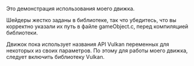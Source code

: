 

Это демонстрация использования моего движка.

Шейдеры жестко заданы в библиотеке, так что убедитесь, что вы корректно указали их путь в файле gameObject.c, перед компиляцией библиотеки.

Движок пока использует названия API Vulkan переменных для некоторых из своих параметров. По этому для работы моего движка, следует включить библиотеку Vulkan.
